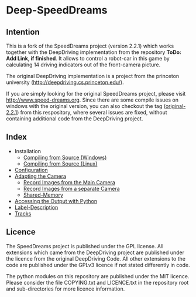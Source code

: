 # Deep-SpeedDreams

## Intention

This is a fork of the SpeedDreams project (version 2.2.1) which works together with the DeepDriving implementation from the repository **ToDo: Add Link, if finished**. It allows to control a robot-car in this game by calculating 14 driving indicators out of the front-camera picture. 

The original DeepDriving implementation is a project from the princeton university (http://deepdriving.cs.princeton.edu/).

If you are simply looking for the original SpeedDreams project, please visit http://www.speed-dreams.org. Since there are some compile issues on windows with the original version, you can also checkout the tag ([original-2.2.1](https://bitbucket.org/Netzeband/deep-speeddreams/src/original-2.2.1)) from this respository, where several issues are fixed, without containing additional code from the DeepDriving project.

## Index

* Installation
    * [Compiling from Source (Windows)](https://bitbucket.org/Netzeband/deep-speeddreams/wiki/InstallationSourceWindows)
    * [Compiling from Source (Linux)](https://bitbucket.org/Netzeband/deep-speeddreams/wiki/InstallationSourceLinux)
* [Configuration](https://bitbucket.org/Netzeband/deep-speeddreams/wiki/Configuration)
* [Adapting the Camera](https://bitbucket.org/Netzeband/deep-speeddreams/wiki/Camera)
    * [Record Images from the Main Camera](https://bitbucket.org/Netzeband/deep-speeddreams/wiki/Camera#markdown-header-record-images-from-the-main-camera)
    * [Record Images from a separate Camera](https://bitbucket.org/Netzeband/deep-speeddreams/wiki/Camera#markdown-header-record-images-from-a-separate-camera)
    * [Shared-Memory](https://bitbucket.org/Netzeband/deep-speeddreams/wiki/Camera#markdown-header-shared-memory)
* [Accessing the Output with Python](https://bitbucket.org/Netzeband/deep-speeddreams/wiki/RecordInPython)
* [Label-Description](https://bitbucket.org/Netzeband/deep-speeddreams/wiki/LabelDescription)
* [Tracks](https://bitbucket.org/Netzeband/deep-speeddreams/wiki/Tracks)

## Licence

The SpeedDreams project is published under the GPL license. All extensions which came from the DeepDriving project are published under the licence from the original DeepDriving Code. All other extensions to the code are published under the GPLv3 licence if not stated differently in code.

The python modules on this repository are published under the MIT licence. Please consider the file COPYING.txt and LICENCE.txt in the repository root and sub-directories for more licence information.